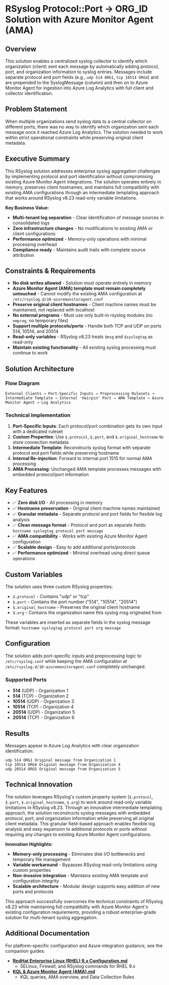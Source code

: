 # RSyslog Protocol::Port -> ORG_ID Solution with Azure Monitor Agent (AMA)

## Overview
This solution enables a centralized syslog collector to identify which organization (client) sent each message by automatically adding protocol, port, and organization information to syslog entries. Messages include separate protocol and port fields (e.g., `udp 514 ORG1`, `tcp 10514 ORG4`) and are prepended to the SyslogMessage (column) and then on to Azure Monitor Agent for ingestion into Azure Log Analytics with full client and collector identification.

## Problem Statement
When multiple organizations send syslog data to a central collector on different ports, there was no way to identify which organization sent each message once it reached Azure Log Analytics. The solution needed to work within strict operational constraints while preserving original client metadata.

## Executive Summary
This RSyslog solution addresses enterprise syslog aggregation challenges by implementing protocol and port identification without compromising existing Azure Monitor Agent integrations. The solution operates entirely in memory, preserves client hostnames, and maintains full compatibility with existing AMA configurations through an intermediate templating approach that works around RSyslog v8.23 read-only variable limitations.

**Key Business Value:**
- **Multi-tenant log separation** - Clear identification of message sources in consolidated logs
- **Zero infrastructure changes** - No modifications to existing AMA or client configurations
- **Performance optimized** - Memory-only operations with minimal processing overhead
- **Compliance ready** - Maintains audit trails with complete source attribution

## Constraints & Requirements
- **No disk writes allowed** - Solution must operate entirely in memory
- **Azure Monitor Agent (AMA) template must remain completely untouched** - Cannot modify the existing AMA configuration at `/etc/rsyslog.d/10-azuremonitoragent.conf`
- **Preserve original client hostnames** - Client machine names must be maintained, not replaced with localhost
- **No external programs** - Must use only built-in rsyslog modules (no `omprog`, no temporary files)
- **Support multiple protocols/ports** - Handle both TCP and UDP on ports 514, 10514, and 20514
- **Read-only variables** - RSyslog v8.23 treats `$msg` and `$syslogtag` as read-only
- **Maintain existing functionality** - All existing syslog processing must continue to work

## Solution Architecture

### Flow Diagram
```
External Clients → Port-Specific Inputs → Preprocessing Rulesets → Intermediate Template → Internal 'Hairpin' Port → AMA Template → Azure Monitor Agent → Log Analytics
```

### Technical Implementation
1. **Port-Specific Inputs**: Each protocol/port combination gets its own input with a dedicated ruleset
2. **Custom Properties**: Use `$.protocol`, `$.port`, and `$.original_hostname` to store connection metadata
3. **Intermediate Template**: Reconstructs syslog format with separate protocol and port fields while preserving hostname
4. **Internal Re-injection**: Forward to internal port 1515 for normal AMA processing
5. **AMA Processing**: Unchanged AMA template processes messages with embedded protocol/port information

## Key Features
- ✅ **Zero disk I/O** - All processing in memory
- ✅ **Hostname preservation** - Original client machine names maintained  
- ✅ **Granular metadata** - Separate protocol and port fields for flexible log analysis
- ✅ **Clean message format** - Protocol and port as separate fields: `hostname syslogtag protocol port message`
- ✅ **AMA compatibility** - Works with existing Azure Monitor Agent configuration
- ✅ **Scalable design** - Easy to add additional ports/protocols
- ✅ **Performance optimized** - Minimal overhead using direct queue operations

## Custom Variables
The solution uses three custom RSyslog properties:
- `$.protocol` - Contains "udp" or "tcp"
- `$.port` - Contains the port number ("514", "10514", "20514")
- `$.original_hostname` - Preserves the original client hostname
- `$.org` - Contains the organization name this syslog msg originated from

These variables are inserted as separate fields in the syslog message format: `hostname syslogtag protocol port org message`

## Configuration
The solution adds port-specific inputs and preprocessing logic to `/etc/rsyslog.conf` while keeping the AMA configuration at `/etc/rsyslog.d/10-azuremonitoragent.conf` completely unchanged.

### Supported Ports
- **514** (UDP) - Organization 1
- **514** (TCP) - Organization 2
- **10514** (UDP) - Organization 3  
- **10514** (TCP) - Organization 4  
- **20514** (UDP) - Organization 5 
- **20514** (TCP) - Organization 6

## Results
Messages appear in Azure Log Analytics with clear organization identification:
```
udp 514 ORG1 Original message from Organization 1
tcp 10514 ORG4 Original message from Organization 4
udp 20514 ORG5 Original message from Organization 5
```

## Technical Innovation
The solution leverages RSyslog's custom property system (`$.protocol`, `$.port`, `$.original_hostname`, `$.org`) to work around read-only variable limitations in RSyslog v8.23. Through an innovative intermediate templating approach, the solution reconstructs syslog messages with embedded protocol, port, and organization information while preserving all original client metadata. This granular field-based approach enables flexible log analysis and easy expansion to additional protocols or ports without requiring any changes to existing Azure Monitor Agent configurations.

**Innovation Highlights:**
- **Memory-only processing** - Eliminates disk I/O bottlenecks and temporary file management
- **Variable workaround** - Bypasses RSyslog read-only limitations using custom properties
- **Non-invasive integration** - Maintains existing AMA template and configuration integrity
- **Scalable architecture** - Modular design supports easy addition of new ports and protocols

This approach successfully overcomes the technical constraints of RSyslog v8.23 while maintaining full compatibility with Azure Monitor Agent's existing configuration requirements, providing a robust enterprise-grade solution for multi-tenant syslog aggregation.

## Additional Documentation

For platform-specific configuration and Azure integration guidance, see the companion guides:

- **[RedHat Enterprise Linux (RHEL) 9.x Configuration.md](docs/RedHat%20Enterprise%20Linux%20(RHEL)%209.x%20Configuration.md)**
  - SELinux, Firewall, and RSyslog commands for RHEL 9.x
- **[KQL & Azure Monitor Agent (AMA).md](docs/KQL%20&%20Azure%20Monitor%20Agent%20(AMA).md)**
  - KQL queries, AMA overview, and Data Collection Rules

